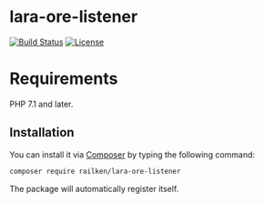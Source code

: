 # lara-ore-listener

[![Build Status](https://travis-ci.org/railken/lara-ore-listener.svg?branch=master)](https://travis-ci.org/railken/lara-ore-listener)
[![License](https://img.shields.io/badge/License-MIT-yellow.svg)](https://opensource.org/licenses/MIT)

# Requirements

PHP 7.1 and later.


## Installation

You can install it via [Composer](https://getcomposer.org/) by typing the following command:

```bash
composer require railken/lara-ore-listener
```

The package will automatically register itself.